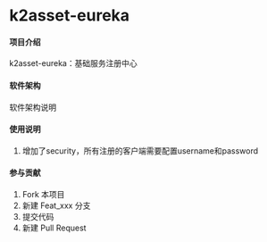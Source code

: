 # k2asset-eureka

#### 项目介绍
k2asset-eureka：基础服务注册中心

#### 软件架构
软件架构说明


#### 使用说明

1. 增加了security，所有注册的客户端需要配置username和password

#### 参与贡献

1. Fork 本项目
2. 新建 Feat_xxx 分支
3. 提交代码
4. 新建 Pull Request